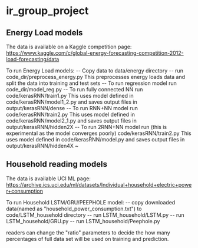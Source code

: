 # ir_group_project

Energy Load models
--------------------------------------------
The data is available on a Kaggle competition page:
https://www.kaggle.com/c/global-energy-forecasting-competition-2012-load-forecasting/data

To run Energy Load models:
--  Copy data to data/energy directory
--  run code_dir/preprocess_energy.py
    This preprocesses energy loads data and split the data into training and test sets
--  To run regression model run
    code_dir/model_reg.py
--  To run fully connected NN run
    code/kerasRNN/train1.py
    This uses model defined in code/kerasRNN/model1_2.py
    and saves output files in output/kerasRNN/dense
--  To run RNN+NN model run
    code/kerasRNN/train2.py
    This uses model defined in code/kerasRNN/model2_1.py
    and saves output files in output/kerasRNN/hidden2X
--  To run 2RNN+NN model run (this is experimental as the model converges poorly)
    code/kerasRNN/train2.py
    This uses model defined in code/kerasRNN/model.py
    and saves output files in output/kerasRNN/hidden4X
~

Household reading models
--------------------------------------------
The data is available UCI ML page:
https://archive.ics.uci.edu/ml/datasets/Individual+household+electric+power+consumption

To run Household LSTM/GRU/PEEPHOLE model:
-- copy downloaded data(named as "household_power_consumption.txt") to code/LSTM_household directory
-- run LSTM_household/LSTM.py
-- run LSTM_household/GRU.py
-- run LSTM_household/Peephole.py

readers can change the "ratio" parameters to decide the how many percentages of full data set will be used on training and prediction. 
